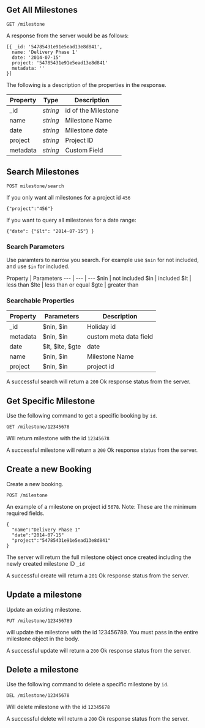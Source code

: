 ## Get All Milestones

```
GET /milestone
```
A response from the server would be as follows:
```
[{ _id: '54785431e91e5ead13e8d841',
  name: 'Delivery Phase 1'
  date: '2014-07-15'
  project: '54785431e91e5ead13e8d841'
  metadata: '' 
}]
  ```
The following is a description of the properties in the response.

Property | Type | Description
--- | --- | ---
_id | *string* | id of the Milestone
name | *string* | Milestone Name
date | *string* | Milestone date
project | *string* | Project ID
metadata | *string* | Custom Field

## Search Milestones
```
POST milestone/search
```
If you only want all milestones for a project id `456`
```
{"project":"456"}
```
If you want to query all milestones for a date range:
```
{"date": {"$lt": "2014-07-15"} }
```

### Search Parameters
Use paramters to narrow you search. For example use `$nin` for not included, and use `$in` for included.

Property | Parameters
--- | --- | ---
$nin | not included
$in | included
$lt | less than
$lte | less than or equal
$gte | greater than

### Searchable Properties
Property | Parameters | Description
--- | --- | ---
_id | $nin, $in | Holiday id
metadata | $nin, $in | custom meta data field
date | $lt, $lte, $gte | date
name | $nin, $in | Milestone Name
project | $nin, $in | project id

A successful search will return a `200` Ok response status from the server.

## Get Specific Milestone
Use the following command to get a specific booking by `id`.
```
GET /milestone/12345678
```
Will return milestone with the id `12345678`

A successful milestone will return a `200` Ok response status from the server.

## Create a new Booking
Create a new booking.
```
POST /milestone
```
An example of a milestone on project id `5678`. Note: These are the minimum required fields. 

```
{ 
  "name":"Delivery Phase 1"
  "date":"2014-07-15"
  "project":"54785431e91e5ead13e8d841"
}
```
The server will return the full milestone object once created including the newly created milestone ID `_id`

A successful create will return a `201` Ok response status from the server.

## Update a milestone
Update an existing milestone.
```
PUT /milestone/123456789
```
will update the milestone with the id 123456789. You must pass in the entire milestone object in the body. 

A successful update will return a `200` Ok response status from the server.

## Delete a milestone
Use the following command to delete a specific milestone by `id`.
```
DEL /milestone/12345678
```
Will delete milestone with the id `12345678`

A successful delete will return a `200` Ok response status from the server.
